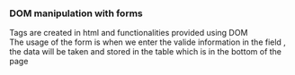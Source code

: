 ### DOM manipulation with forms ###
Tags are created in html and functionalities provided using DOM   
The usage of the form is when we enter the valide information in the field , the data will be taken and stored in the table which is in the bottom of the page   